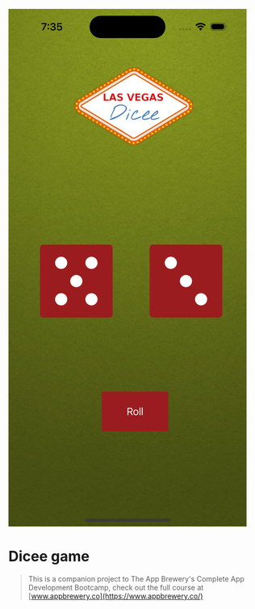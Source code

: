 ![app image](Documentation/dice.png)

# Dicee game





>This is a companion project to The App Brewery's Complete App Development Bootcamp, check out the full course at [www.appbrewery.co](https://www.appbrewery.co/)

